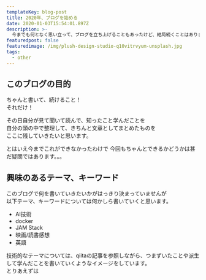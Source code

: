 ```yaml
---
templateKey: blog-post
title: 2020年、ブログを始める
date: 2020-01-03T15:54:01.897Z
description: >-
  今までも何となく思い立って、ブログを立ち上げることもあったけど、結局続くことはありませんでした。2020年。年号も変わり、東京オリンピックも開催されます。そんな時代の節目に便乗して、私もちゃんとブログを始めます。今までも何となく思い立って、ブログを立ち上げることもあったけど、結局続くことはありませんでした。2020年。年号も変わり、東京オリンピックも開催されます。そんな時代の節目に便乗して、私もちゃんとブログを始めます。
featuredpost: false
featuredimage: /img/plush-design-studio-q10vitrvyum-unsplash.jpg
tags:
  - other
---
```

## このブログの目的

ちゃんと書いて、続けること！  
それだけ！  

その日自分が見て聞いて読んで、知ったこと学んだことを  
自分の頭の中で整理して、きちんと文章としてまとめたものを  
ここに残していきたいと思います。  

とはいえ今までこれができなかったわけで
今回もちゃんとできるかどうかは甚だ疑問ではあります。。。

## 興味のあるテーマ、キーワード
このブログで何を書いていきたいかがはっきり決まっていませんが  
以下テーマ、キーワードについては何かしら書いていくと思います。

- AI技術
- docker
- JAM Stack
- 映画/読書感想
- 英語

技術的なテーマについては、qiitaの記事を参照しながら、つまずいたことや派生して学んだことを書いていくようなイメージをしています。  
とりあえずは
